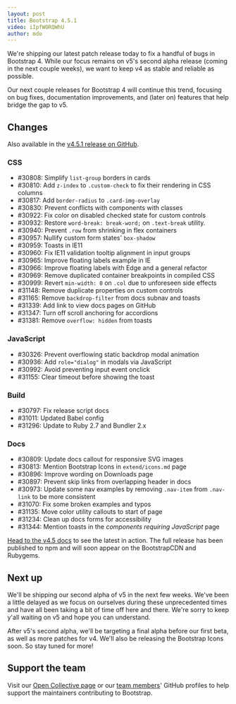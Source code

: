 ```yaml
---
layout: post
title: Bootstrap 4.5.1
video: iIpfWORQWhU
author: mdo
---
```


We're shipping our latest patch release today to fix a handful of bugs in Bootstrap 4. While our focus remains on v5's second alpha release (coming in the next couple weeks), we want to keep v4 as stable and reliable as possible.

Our next couple releases for Bootstrap 4 will continue this trend, focusing on bug fixes, documentation improvements, and (later on) features that help bridge the gap to v5.

## Changes

Also available in the [v4.5.1 release on GitHub](https://github.com/twbs/bootstrap/releases/tag/v4.5.1).

### CSS

- #30808: Simplify `list-group` borders in cards
- #30810: Add `z-index` to `.custom-check` to fix their rendering in CSS columns
- #30817: Add `border-radius` to `.card-img-overlay`
- #30830: Prevent conflicts with components with classes
- #30922: Fix color on disabled checked state for custom controls
- #30932: Restore `word-break: break-word;` on `.text-break` utility.
- #30940: Prevent `.row` from shrinking in flex containers
- #30957: Nullify custom form states' `box-shadow`
- #30959: Toasts in IE11
- #30960: Fix IE11 validation tooltip alignment in input groups
- #30965: Improve floating labels example in IE
- #30966: Improve floating labels with Edge and a general refactor
- #30969: Remove duplicated container breakpoints in compiled CSS
- #30999: Revert `min-width: 0` on `.col` due to unforeseen side effects
- #31148: Remove duplicate properties on custom controls
- #31165: Remove `backdrop-filter` from docs subnav and toasts
- #31339: Add link to view docs pages on GitHub
- #31347: Turn off scroll anchoring for accordions
- #31381: Remove `overflow: hidden` from toasts

### JavaScript

- #30326: Prevent overflowing static backdrop modal animation
- #30936: Add `role="dialog"` in modals via JavaScript
- #30992: Avoid preventing input event onclick
- #31155: Clear timeout before showing the toast

### Build

- #30797: Fix release script docs
- #31011: Updated Babel config
- #31296: Update to Ruby 2.7 and Bundler 2.x

### Docs

- #30809: Update docs callout for responsive SVG images
- #30813: Mention Bootstrap Icons in `extend/icons.md` page
- #30896: Improve wording on Downloads page
- #30897: Prevent skip links from overlapping header in docs
- #30973: Update some nav examples by removing `.nav-item` from `.nav-link` to be more consistent
- #31070: Fix some broken examples and typos
- #31135: Move color utility callouts to start of page
- #31234: Clean up docs forms for accessibility
- #31344: Mention toasts in the _components requiring JavaScript_ page

[Head to the v4.5 docs](https://getbootstrap.com/docs/4.5/) to see the latest in action. The full release has been published to npm and will soon appear on the BootstrapCDN and Rubygems.

## Next up

We'll be shipping our second alpha of v5 in the next few weeks. We've been a little delayed as we focus on ourselves during these unprecedented times and have all been taking a bit of time off here and there. We're sorry to keep y'all waiting on v5 and hope you can understand.

After v5's second alpha, we'll be targeting a final alpha before our first beta, as well as more patches for v4. We'll also be releasing the Bootstrap Icons soon. So stay tuned for more!

## Support the team

Visit our [Open Collective page](https://opencollective.com/bootstrap) or our [team members](https://github.com/orgs/twbs/people)' GitHub profiles to help support the maintainers contributing to Bootstrap.
